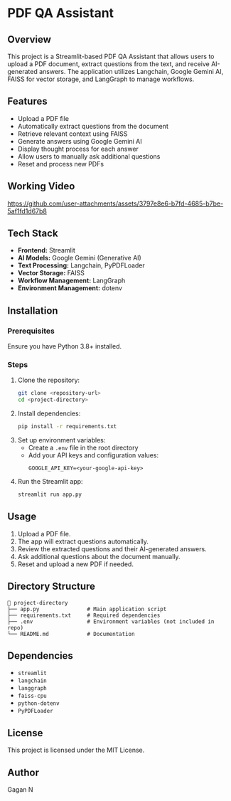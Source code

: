 # PDF QA Assistant

## Overview

This project is a Streamlit-based PDF QA Assistant that allows users to upload a PDF document, extract questions from the text, and receive AI-generated answers. The application utilizes Langchain, Google Gemini AI, FAISS for vector storage, and LangGraph to manage workflows.

## Features

- Upload a PDF file
- Automatically extract questions from the document
- Retrieve relevant context using FAISS
- Generate answers using Google Gemini AI
- Display thought process for each answer
- Allow users to manually ask additional questions
- Reset and process new PDFs

## Working Video


https://github.com/user-attachments/assets/3797e8e6-b7fd-4685-b7be-5af1fd1d67b8




## Tech Stack

- **Frontend:** Streamlit
- **AI Models:** Google Gemini (Generative AI)
- **Text Processing:** Langchain, PyPDFLoader
- **Vector Storage:** FAISS
- **Workflow Management:** LangGraph
- **Environment Management:** dotenv

## Installation

### Prerequisites

Ensure you have Python 3.8+ installed.

### Steps

1. Clone the repository:
   ```sh
   git clone <repository-url>
   cd <project-directory>
   ```
2. Install dependencies:
   ```sh
   pip install -r requirements.txt
   ```
3. Set up environment variables:
   - Create a `.env` file in the root directory
   - Add your API keys and configuration values:
     ```env
     GOOGLE_API_KEY=<your-google-api-key>
     ```
4. Run the Streamlit app:
   ```sh
   streamlit run app.py
   ```

## Usage

1. Upload a PDF file.
2. The app will extract questions automatically.
3. Review the extracted questions and their AI-generated answers.
4. Ask additional questions about the document manually.
5. Reset and upload a new PDF if needed.

## Directory Structure

```
📂 project-directory
├── app.py               # Main application script
├── requirements.txt     # Required dependencies
├── .env                 # Environment variables (not included in repo)
└── README.md            # Documentation
```

## Dependencies

- `streamlit`
- `langchain`
- `langgraph`
- `faiss-cpu`
- `python-dotenv`
- `PyPDFLoader`

## License

This project is licensed under the MIT License.

## Author

Gagan N

